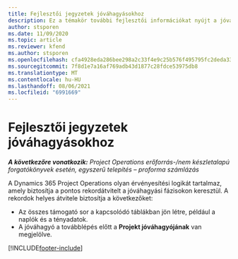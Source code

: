 ```yaml
---
title: Fejlesztői jegyzetek jóváhagyásokhoz
description: Ez a témakör további fejlesztői információkat nyújt a jóváhagyások használatáról.
author: stsporen
ms.date: 11/09/2020
ms.topic: article
ms.reviewer: kfend
ms.author: stsporen
ms.openlocfilehash: cfa4928eda286bee298a2c33f4e9c25b576f495795fc2deda33b393e372465b1
ms.sourcegitcommit: 7f8d1e7a16af769adb43d1877c28fdce53975db8
ms.translationtype: MT
ms.contentlocale: hu-HU
ms.lasthandoff: 08/06/2021
ms.locfileid: "6991669"
---
```

# <a name="developer-notes-for-approvals"></a>Fejlesztői jegyzetek jóváhagyásokhoz

_**A következőre vonatkozik:** Project Operations erőforrás-/nem készletalapú forgatókönyvek esetén, egyszerű telepítés – proforma számlázás_

A Dynamics 365 Project Operations olyan érvényesítési logikát tartalmaz, amely biztosítja a pontos rekordátvitelt a jóváhagyási fázisokon keresztül. A rekordok helyes átvitele biztosítja a következőket: 

  - Az összes támogató sor a kapcsolódó táblákban jön létre, például a naplók és a tényadatok.
  - A jóváhagyó a továbblépés előtt a **Projekt jóváhagyójának** van megjelölve.


[!INCLUDE[footer-include](../includes/footer-banner.md)]